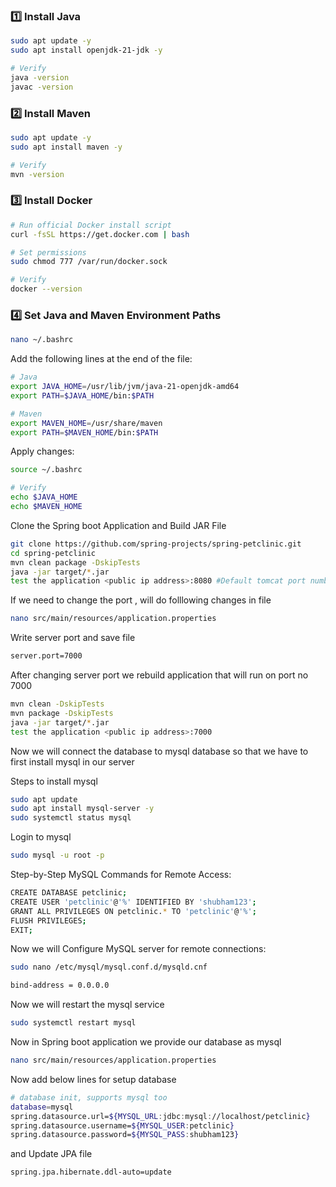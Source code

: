 ### 1️⃣ Install Java

```bash
sudo apt update -y
sudo apt install openjdk-21-jdk -y

# Verify
java -version
javac -version
```

### 2️⃣ Install Maven

```bash
sudo apt update -y
sudo apt install maven -y

# Verify
mvn -version
```

### 3️⃣ Install Docker

```bash
# Run official Docker install script
curl -fsSL https://get.docker.com | bash

# Set permissions
sudo chmod 777 /var/run/docker.sock

# Verify
docker --version
```

### 4️⃣ Set Java and Maven Environment Paths

```bash
nano ~/.bashrc
```

Add the following lines at the end of the file:

```bash
# Java
export JAVA_HOME=/usr/lib/jvm/java-21-openjdk-amd64
export PATH=$JAVA_HOME/bin:$PATH

# Maven
export MAVEN_HOME=/usr/share/maven
export PATH=$MAVEN_HOME/bin:$PATH
```

Apply changes:

```bash
source ~/.bashrc

# Verify
echo $JAVA_HOME
echo $MAVEN_HOME
```

Clone the Spring boot Application and Build JAR File

```bash
git clone https://github.com/spring-projects/spring-petclinic.git
cd spring-petclinic
mvn clean package -DskipTests
java -jar target/*.jar
test the application <public ip address>:8080 #Default tomcat port number

```
If we need to change the port , will do folllowing changes in file

```bash
nano src/main/resources/application.properties
```
Write server port and save file

```bash
server.port=7000 
```
After changing server port we rebuild application that will run on port no 7000

```bash
mvn clean -DskipTests
mvn package -DskipTests
java -jar target/*.jar
test the application <public ip address>:7000
```

Now we will connect the database to mysql database so that we have to first install mysql in our server

Steps to install mysql

```bash
sudo apt update
sudo apt install mysql-server -y
sudo systemctl status mysql
```
Login to mysql
```bash
sudo mysql -u root -p
```

Step-by-Step MySQL Commands for Remote Access:
```bash
CREATE DATABASE petclinic;
CREATE USER 'petclinic'@'%' IDENTIFIED BY 'shubham123';
GRANT ALL PRIVILEGES ON petclinic.* TO 'petclinic'@'%';
FLUSH PRIVILEGES;
EXIT;
```
Now we will Configure MySQL server for remote connections:

```bash
sudo nano /etc/mysql/mysql.conf.d/mysqld.cnf
```
```bash
bind-address = 0.0.0.0
```
Now we will restart the mysql service
```bash
sudo systemctl restart mysql
```

Now in Spring boot application we provide our database as mysql 
```bash
nano src/main/resources/application.properties
```
Now add below lines for setup database

```bash
# database init, supports mysql too
database=mysql
spring.datasource.url=${MYSQL_URL:jdbc:mysql://localhost/petclinic}
spring.datasource.username=${MYSQL_USER:petclinic}
spring.datasource.password=${MYSQL_PASS:shubham123}
```
and Update JPA file
```bash 
spring.jpa.hibernate.ddl-auto=update
```

